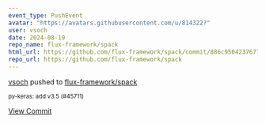 ```yaml
---
event_type: PushEvent
avatar: "https://avatars.githubusercontent.com/u/814322?"
user: vsoch
date: 2024-08-19
repo_name: flux-framework/spack
html_url: https://github.com/flux-framework/spack/commit/886c9504237677be369be78d8e7d25f129df603e
repo_url: https://github.com/flux-framework/spack
---
```


<a href='https://github.com/vsoch' target='_blank'>vsoch</a> pushed to <a href='https://github.com/flux-framework/spack' target='_blank'>flux-framework/spack</a>

<small>py-keras: add v3.5 (#45711)</small>

<a href='https://github.com/flux-framework/spack/commit/886c9504237677be369be78d8e7d25f129df603e' target='_blank'>View Commit</a>